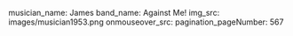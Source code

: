 musician_name: James
band_name: Against Me!
img_src: images/musician1953.png
onmouseover_src: 
pagination_pageNumber: 567